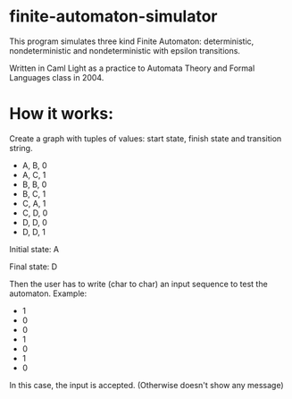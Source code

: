 finite-automaton-simulator
==========================

This program simulates three kind Finite Automaton: deterministic, nondeterministic and nondeterministic with epsilon transitions.

Written in Caml Light as a practice to Automata Theory and Formal Languages class in 2004.


How it works:
=============

Create a graph with tuples of values: start state, finish state and transition string. 
 - A, B, 0
 - A, C, 1
 - B, B, 0
 - B, C, 1
 - C, A, 1
 - C, D, 0
 - D, D, 0
 - D, D, 1

Initial state: A

Final state: D
 
Then the user has to write (char to char) an input sequence to test the automaton.
 Example:
 - 1 
 - 0
 - 0 
 - 1
 - 0
 - 1
 - 0
 
 In this case, the input is accepted. (Otherwise doesn't show any message)